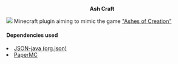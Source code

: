<p align="center"><b>Ash Craft</b></p>

<img src="https://ashesofcreation.wiki/images/thumb/c/cb/ashes-of-creation-new-logo.png/450px-ashes-of-creation-new-logo.png">
Minecraft plugin aiming to mimic the game <a href="https://ashesofcreation.com/">"Ashes of Creation"</a>


#### Dependencies used
<li><a href="https://mvnrepository.com/artifact/org.json/json">JSON-java (org.json)</a></li>
<li><a href="https://papermc.io/">PaperMC</a></li>

